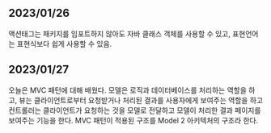 ## 2023/01/26
액션태그는 패키지를 임포트하지 않아도 자바 클래스 객체를 사용할 수 있고, 표현언어는 표현식보다 쉽게 사용할 수 있음. 

## 2023/01/27
오늘은 MVC 패턴에 대해 배웠다. 모델은 로직과 데이터베이스를 처리하는 역할을 하고, 뷰는 클라이언트로부터 요청받거나 처리된 결과를 사용자에게 보여주는 역할을 하고 컨트롤러는 클라이언트가 요청하는 것을 모델로 전달하고 모델이 처리한 결과 페이지를 보여주는 기능을 한다.
MVC 패턴이 적용된 구조를 Model 2 아키텍처의 구조라 한다.
